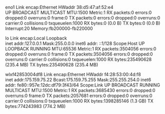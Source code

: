 eno1      Link encap:Ethernet  HWaddr 38:d5:47:af:52:e4  
          UP BROADCAST MULTICAST  MTU:1500  Metric:1
          RX packets:0 errors:0 dropped:0 overruns:0 frame:0
          TX packets:0 errors:0 dropped:0 overruns:0 carrier:0
          collisions:0 txqueuelen:1000 
          RX bytes:0 (0.0 B)  TX bytes:0 (0.0 B)
          Interrupt:20 Memory:fb200000-fb220000 

lo        Link encap:Local Loopback  
          inet addr:127.0.0.1  Mask:255.0.0.0
          inet6 addr: ::1/128 Scope:Host
          UP LOOPBACK RUNNING  MTU:65536  Metric:1
          RX packets:3504056 errors:0 dropped:0 overruns:0 frame:0
          TX packets:3504056 errors:0 dropped:0 overruns:0 carrier:0
          collisions:0 txqueuelen:1000 
          RX bytes:235490628 (235.4 MB)  TX bytes:235490628 (235.4 MB)

wlxf42853004df8 Link encap:Ethernet  HWaddr f4:28:53:00:4d:f8  
          inet addr:175.159.75.22  Bcast:175.159.75.255  Mask:255.255.254.0
          inet6 addr: fe80::957e:12dc:df79:3f43/64 Scope:Link
          UP BROADCAST RUNNING MULTICAST  MTU:1500  Metric:1
          RX packets:3685430 errors:0 dropped:0 overruns:0 frame:0
          TX packets:2057681 errors:0 dropped:0 overruns:0 carrier:0
          collisions:0 txqueuelen:1000 
          RX bytes:1398285146 (1.3 GB)  TX bytes:774243983 (774.2 MB)

